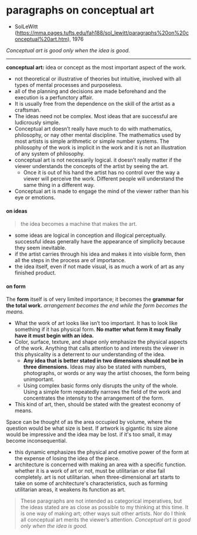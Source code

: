 # paragraphs on conceptual art

- SolLeWitt (https://mma.pages.tufts.edu/fah188/sol_lewitt/paragraphs%20on%20conceptual%20art.htm), 1976

*Conceptual art is good only when the idea is good.*

- ---

**conceptual art:** idea or concept as the most important aspect of the work.
- not theoretical or illustrative of theories but intuitive, involved with all types of mental processes and purposeless.
- all of the planning and decisions are made beforehand and the execution is a perfunctory affair.
- It is usually free from the dependence on the skill of the artist as a craftsman.
- The ideas need not be complex. Most ideas that are successful are ludicrously simple.
- Conceptual art doesn’t really have much to do with mathematics, philosophy, or nay other mental discipline. The mathematics used by most artists is simple arithmetic or simple number systems. The philosophy of the work is implicit in the work and it is not an illustration of any system of philosophy.
- conceptual art is not necessarily logical. it doesn’t really matter if the viewer understands the concepts of the artist by seeing the art.
   - Once it is out of his hand the artist has no control over the way a viewer will perceive the work. Different people will understand the same thing in a different way.
- Conceptual art is made to engage the mind of the viewer rather than his eye or emotions.

#### on ideas
> the idea becomes a machine that makes the art.
- some ideas are logical in conception and illogical perceptually. successful ideas generally have the appearance of simplicity because they seem inevitable.
- if the artist carries through his idea and makes it into visible form, then all the steps in the process are of importance.
- the idea itself, even if not made visual, is as much a work of art as any finished product.

#### on form
The **form** itself is of very limited importance; it becomes the **grammar for the total work.** *arrangement becomes the end while the form becomes the means.*
- What the work of art looks like isn’t too important. It has to look like something if it has physical form. **No matter what form it may finally have it must begin with an idea.**
- Color, surface, texture, and shape only emphasize the physical aspects of the work. Anything that calls attention to and interests the viewer in this physicality is a deterrent to our understanding of the idea.
   - **Any idea that is better stated in two dimensions should not be in three dimensions.** Ideas may also be stated with numbers, photographs, or words or any way the artist chooses, the form being unimportant.
   - Using complex basic forms only disrupts the unity of the whole. Using a simple form repeatedly narrows the field of the work and concentrates the intensity to the arrangement of the form.
- This kind of art, then, should be stated with the greatest economy of means.

Space can be thought of as the area occupied by volume, where the question would be what size is best. If artwork is gigantic its size alone would be impressive and the idea may be lost. if it's too small, it may become inconsequential.
- this dynamic emphasizes the physical and emotive power of the form at the expense of losing the idea of the piece.
- architecture is concerned with making an area with a specific function. whether it is a work of art or not, must be utilitarian or else fail completely. art is not utilitarian. when three-dimensional art starts to take on some of architecture's characteristics, such as forming utilitarian areas, it weakens its function as art.


> These paragraphs are not intended as categorical imperatives, but the ideas stated are as close as possible to my thinking at this time. It is one way of making art; other ways suit other artists. Nor do I think all conceptual art merits the viewer’s attention. *Conceptual art is good only when the idea is good.*